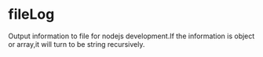 # fileLog
Output information to file for nodejs development.If the information is object or array,it will turn to be string recursively.
